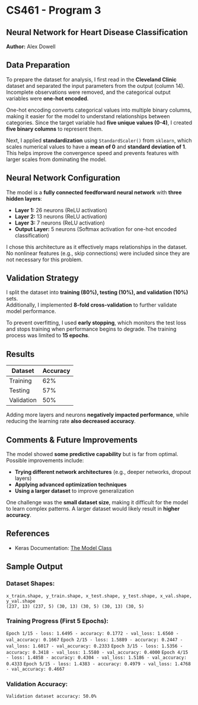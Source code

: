 # CS461 - Program 3  
## Neural Network for Heart Disease Classification  
**Author:** Alex Dowell  

## Data Preparation  
To prepare the dataset for analysis, I first read in the **Cleveland Clinic** dataset and separated the input parameters from the output (column 14). Incomplete observations were removed, and the categorical output variables were **one-hot encoded**.  

One-hot encoding converts categorical values into multiple binary columns, making it easier for the model to understand relationships between categories. Since the target variable had **five unique values (0-4)**, I created **five binary columns** to represent them.  

Next, I applied **standardization** using `StandardScaler()` from `sklearn`, which scales numerical values to have a **mean of 0** and **standard deviation of 1**. This helps improve the convergence speed and prevents features with larger scales from dominating the model.  

## Neural Network Configuration  
The model is a **fully connected feedforward neural network** with **three hidden layers**:  
- **Layer 1:** 26 neurons (ReLU activation)  
- **Layer 2:** 13 neurons (ReLU activation)  
- **Layer 3:** 7 neurons (ReLU activation)  
- **Output Layer:** 5 neurons (Softmax activation for one-hot encoded classification)  

I chose this architecture as it effectively maps relationships in the dataset. No nonlinear features (e.g., skip connections) were included since they are not necessary for this problem.  

## Validation Strategy  
I split the dataset into **training (80%), testing (10%), and validation (10%)** sets.  
Additionally, I implemented **8-fold cross-validation** to further validate model performance.  

To prevent overfitting, I used **early stopping**, which monitors the test loss and stops training when performance begins to degrade. The training process was limited to **15 epochs**.  

## Results  
| Dataset   | Accuracy |  
|-----------|----------|  
| Training  | 62%      |  
| Testing   | 57%      |  
| Validation| 50%      |  

Adding more layers and neurons **negatively impacted performance**, while reducing the learning rate **also decreased accuracy**.  

## Comments & Future Improvements  
The model showed **some predictive capability** but is far from optimal.  
Possible improvements include:  
- **Trying different network architectures** (e.g., deeper networks, dropout layers)  
- **Applying advanced optimization techniques**  
- **Using a larger dataset** to improve generalization  

One challenge was the **small dataset size**, making it difficult for the model to learn complex patterns. A larger dataset would likely result in **higher accuracy**.  

## References  
- Keras Documentation: [The Model Class](https://keras.io/api/models/model/)  

## Sample Output  
### **Dataset Shapes:**  
`x_train.shape, y_train.shape, x_test.shape, y_test.shape, x_val.shape, y_val.shape`  
`(237, 13) (237, 5) (30, 13) (30, 5) (30, 13) (30, 5)`  

### **Training Progress (First 5 Epochs):** 
`Epoch 1/15 - loss: 1.6495 - accuracy: 0.1772 - val_loss: 1.6560 - val_accuracy: 0.1667`
`Epoch 2/15 - loss: 1.5889 - accuracy: 0.2447 - val_loss: 1.6017 - val_accuracy: 0.2333`
`Epoch 3/15 - loss: 1.5356 - accuracy: 0.3418 - val_loss: 1.5580 - val_accuracy: 0.4000`
`Epoch 4/15 - loss: 1.4858 - accuracy: 0.4304 - val_loss: 1.5186 - val_accuracy: 0.4333`
`Epoch 5/15 - loss: 1.4383 - accuracy: 0.4979 - val_loss: 1.4768 - val_accuracy: 0.4667`

### **Validation Accuracy:**  
`Validation dataset accuracy: 50.0%`  
